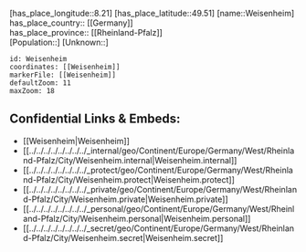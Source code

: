 ﻿---
location: [49.51,8.21] 
mapzoom: [7,12] 
mapmarker: city 
type: City
tags:
- geo/City


SpocWebEntityId: 35512
isDeleted: false
confidential: public

---
[has_place_longitude::8.21] 
[has_place_latitude::49.51] 
[name::Weisenheim] 
has_place_country:: [[Germany]]  
has_place_province:: [[Rheinland-Pfalz]]  
[Population::] 
[Unknown::] 


```leaflet
id: Weisenheim
coordinates: [[Weisenheim]] 
markerFile: [[Weisenheim]] 
defaultZoom: 11 
maxZoom: 18
```


## Confidential Links & Embeds: 
- [[Weisenheim|Weisenheim]]  
- [[../../../../../../../../_internal/geo/Continent/Europe/Germany/West/Rheinland-Pfalz/City/Weisenheim.internal|Weisenheim.internal]] 
- [[../../../../../../../../_protect/geo/Continent/Europe/Germany/West/Rheinland-Pfalz/City/Weisenheim.protect|Weisenheim.protect]] 
- [[../../../../../../../../_private/geo/Continent/Europe/Germany/West/Rheinland-Pfalz/City/Weisenheim.private|Weisenheim.private]] 
- [[../../../../../../../../_personal/geo/Continent/Europe/Germany/West/Rheinland-Pfalz/City/Weisenheim.personal|Weisenheim.personal]] 
- [[../../../../../../../../_secret/geo/Continent/Europe/Germany/West/Rheinland-Pfalz/City/Weisenheim.secret|Weisenheim.secret]] 
